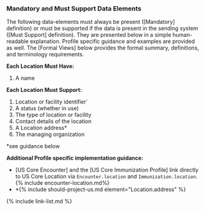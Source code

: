
### Mandatory and Must Support Data Elements


The following data-elements must always be present ([Mandatory] definition) or must be supported if the data is present in the sending system ([Must Support] definition). They are presented below in a simple human-readable explanation.  Profile specific guidance and examples are provided as well.  The [Formal Views] below provides the  formal summary, definitions, and  terminology requirements.  

**Each Location Must Have:**

1. A name

**Each Location Must Support:**

1.  <span class="bg-success" markdown="1">Location or facility identifier`</span><!-- new-content -->
2.  A status (whether in use)
3.   <span class="bg-success" markdown="1">The type of location or facility</span><!-- new-content -->
4.  Contact details of the location
5.  A Location address*
6.  The managing organization

*see guidance below

**Additional Profile specific implementation guidance:**


* [US Core Encounter] and the [US Core Immunization Profile] link directly to US Core Location via `Encounter.location` and `Immunization.location`.
{% include encounter-location.md%}
* \*{% include should-project-us.md element="Location.address" %}



{% include link-list.md %}
